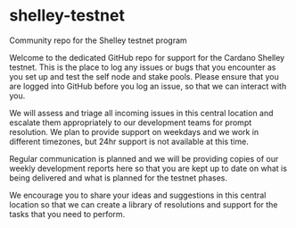 # shelley-testnet
Community repo for the Shelley testnet program

Welcome to the dedicated GitHub repo for support for the Cardano Shelley testnet. This is the place to log any issues or bugs that you encounter as you set up and test the self node and stake pools. Please ensure that you are logged into GitHub before you log an issue, so that we can interact with you. 

We will assess and triage all incoming issues in this central location and escalate them appropriately to our development teams for prompt resolution. We plan to provide support on weekdays and we work in different timezones, but 24hr support is not available at this time.

Regular communication is planned and we will be providing copies of our weekly development reports here so that you are kept up to date on what is being delivered and what is planned for the testnet phases.

We encourage you to share your ideas and suggestions in this central location so that we can create a library of resolutions and support for the tasks that you need to perform.

